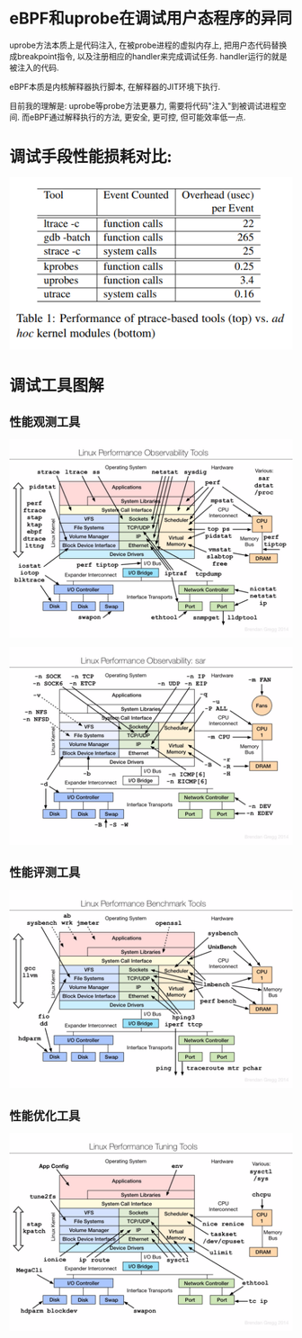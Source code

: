 # eBPF和uprobe在调试用户态程序的异同
uprobe方法本质上是代码注入, 在被probe进程的虚拟内存上, 把用户态代码替换成breakpoint指令, 以及注册相应的handler来完成调试任务. handler运行的就是被注入的代码.

eBPF本质是内核解释器执行脚本, 在解释器的JIT环境下执行.

目前我的理解是: uprobe等probe方法更暴力, 需要将代码"注入"到被调试进程空间. 而eBPF通过解释执行的方法, 更安全, 更可控, 但可能效率低一点.

# 调试手段性能损耗对比:
![](img/调试和分析工具概览_20221019114002.png)  

# 调试工具图解
## 性能观测工具
![](img/调试和分析工具概览_20221019114017.png)  

![](img/调试和分析工具概览_20221019114033.png)  

## 性能评测工具
![](img/调试和分析工具概览_20221019114048.png)  

## 性能优化工具
![](img/调试和分析工具概览_20221019114059.png)  



